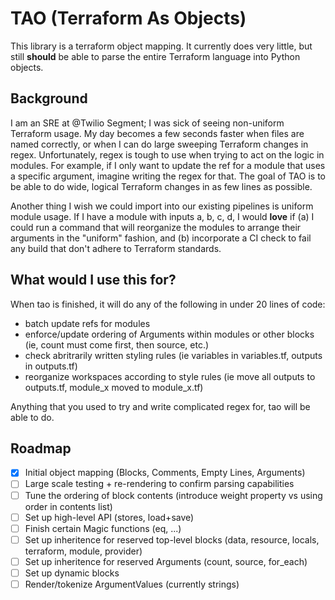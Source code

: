 # TAO (Terraform As Objects)

This library is a terraform object mapping. It currently does very little, but still **should** be able to parse the entire Terraform language into Python objects.

## Background

I am an SRE at @Twilio Segment; I was sick of seeing non-uniform Terraform usage. My day becomes a few seconds faster when files are named correctly, or when I can do large sweeping Terraform changes in regex. Unfortunately, regex is tough to use when trying to act on the logic in modules. For example, if I only want to update the ref for a module that uses a specific argument, imagine writing the regex for that. The goal of TAO is to be able to do wide, logical Terraform changes in as few lines as possible. 

Another thing I wish we could import into our existing pipelines is uniform module usage. If I have a module with inputs a, b, c, d, I would **love** if (a) I could run a command that will reorganize the modules to arrange their arguments in the "uniform" fashion, and (b) incorporate a CI check to fail any build that don't adhere to Terraform standards.

## What would I use this for?

When tao is finished, it will do any of the following in under 20 lines of code:
- batch update refs for modules
- enforce/update ordering of Arguments within modules or other blocks (ie, count must come first, then source, etc.)
- check abritrarily written styling rules (ie variables in variables.tf, outputs in outputs.tf)
- reorganize workspaces according to style rules (ie move all outputs to outputs.tf, module_x moved to module_x.tf)

Anything that you used to try and write complicated regex for, tao will be able to do.

## Roadmap
- [x] Initial object mapping (Blocks, Comments, Empty Lines, Arguments)
- [ ] Large scale testing + re-rendering to confirm parsing capabilities
- [ ] Tune the ordering of block contents (introduce weight property vs using order in contents list)
- [ ] Set up high-level API (stores, load+save)
- [ ] Finish certain Magic functions (eq, ...)
- [ ] Set up inheritence for reserved top-level blocks (data, resource, locals, terraform, module, provider)
- [ ] Set up inheritence for reserved Arguments (count, source, for_each)
- [ ] Set up dynamic blocks
- [ ] Render/tokenize ArgumentValues (currently strings)
